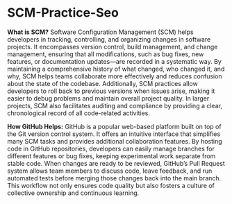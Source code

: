# SCM-Practice-Seo

**What is SCM?**
Software Configuration Management (SCM) helps developers in tracking, controlling, and organizing changes in software projects. It encompasses version control, build management, and change management, ensuring that all modifications, such as bug fixes, new features, or documentation updates—are recorded in a systematic way. By maintaining a comprehensive history of what changed, who changed it, and why, SCM helps teams collaborate more effectively and reduces confusion about the state of the codebase. Additionally, SCM practices allow developers to roll back to previous versions when issues arise, making it easier to debug problems and maintain overall project quality. In larger projects, SCM also facilitates auditing and compliance by providing a clear, chronological record of all code-related activities.

**How GitHub Helps:**
GitHub is a popular web-based platform built on top of the Git version control system. It offers an intuitive interface that simplifies many SCM tasks and provides additional collaboration features. By hosting code in GitHub repositories, developers can easily manage branches for different features or bug fixes, keeping experimental work separate from stable code. When changes are ready to be reviewed, GitHub’s Pull Request system allows team members to discuss code, leave feedback, and run automated tests before merging those changes back into the main branch. This workflow not only ensures code quality but also fosters a culture of collective ownership and continuous learning. 
